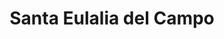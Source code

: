 ---
title: Santa Eulalia del Campo
url: /santa-eulalia-del-campo/
latitude: 40.569
longitude: -1.312
---